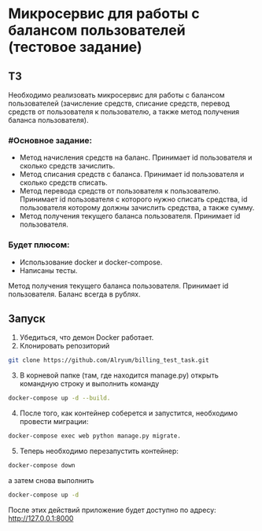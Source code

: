 # Микросервис для работы с балансом пользователей (тестовое задание)  
## ТЗ  
Необходимо реализовать микросервис для работы с балансом пользователей (зачисление средств, списание средств, перевод средств от пользователя к пользователю, а также метод получения баланса пользователя).  
### #Основное задание:  
- Метод начисления средств на баланс. Принимает id пользователя и сколько средств зачислить.  
- Метод списания средств с баланса. Принимает id пользователя и сколько средств списать.  
- Метод перевода средств от пользователя к пользователю. Принимает id пользователя с которого нужно списать средства, id пользователя которому должны зачислить средства, а также сумму.  
- Метод получения текущего баланса пользователя. Принимает id пользователя.  

### Будет плюсом:  
- Использование docker и docker-compose.  
- Написаны тесты.  

Метод получения текущего баланса пользователя. Принимает id пользователя. Баланс всегда в рублях.
  
## Запуск  
1. Убедиться, что демон Docker работает.
2. Клонировать репозиторий 
```bash 
git clone https://github.com/Alryum/billing_test_task.git
```
3. В корневой папке (там, где находится manage.py) открыть командную строку и выполнить команду 
```bash 
docker-compose up -d --build.
```
4. После того, как контейнер соберется и запустится, необходимо провести миграции:   
```bash 
docker-compose exec web python manage.py migrate.
```
5. Теперь необходимо перезапустить контейнер: 
```bash 
docker-compose down 
```
а затем снова выполнить 
```bash 
docker-compose up -d
```

После этих действий приложение будет доступно по адресу: http://127.0.0.1:8000